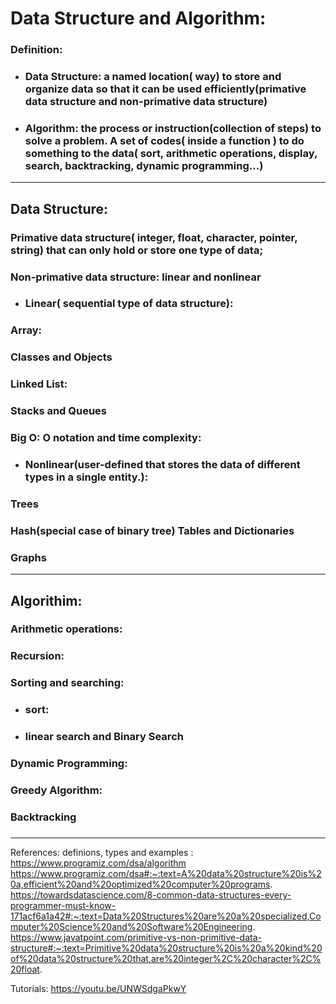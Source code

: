 # Data Structure and Algorithm: 

### Definition:
* ### Data Structure:  a named location( way) to store and organize data so that it can be used efficiently(primative data structure and non-primative data structure)
* ### Algorithm: the process or instruction(collection of steps) to solve a problem. A set of codes( inside a function ) to do something to the data( sort, arithmetic operations, display, search, backtracking, dynamic  programming...)
***

## Data Structure:

### Primative data structure( integer, float, character, pointer, string) that can only hold or store one type of data;
### Non-primative data structure: linear and nonlinear
* ### Linear( sequential type of data structure):
###  Array:
### Classes and Objects
### Linked List:
### Stacks and Queues
### Big O: O notation and time complexity:

 * ###  Nonlinear(user-defined that stores the data of different types in a single entity.): 
### Trees

### Hash(special case of binary tree) Tables and Dictionaries
### Graphs

***
## Algorithim:
### Arithmetic operations: 
### Recursion:
### Sorting and searching:
* ### sort: 
* ### linear search and  Binary Search
### Dynamic Programming:
### Greedy Algorithm: 
### Backtracking 
### 



***
References: 
definions, types and examples : 
https://www.programiz.com/dsa/algorithm
https://www.programiz.com/dsa#:~:text=A%20data%20structure%20is%20a,efficient%20and%20optimized%20computer%20programs.
https://towardsdatascience.com/8-common-data-structures-every-programmer-must-know-171acf6a1a42#:~:text=Data%20Structures%20are%20a%20specialized,Computer%20Science%20and%20Software%20Engineering.
https://www.javatpoint.com/primitive-vs-non-primitive-data-structure#:~:text=Primitive%20data%20structure%20is%20a%20kind%20of%20data%20structure%20that,are%20integer%2C%20character%2C%20float.

Tutorials:
https://youtu.be/UNWSdgaPkwY



